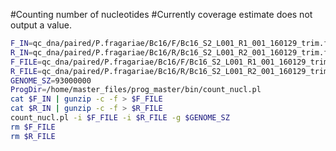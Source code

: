 #Counting number of nucleotides
#Currently coverage estimate does not output a value.

```bash
F_IN=qc_dna/paired/P.fragariae/Bc16/F/Bc16_S2_L001_R1_001_160129_trim.fq.gz
R_IN=qc_dna/paired/P.fragariae/Bc16/R/Bc16_S2_L001_R2_001_160129_trim.fq.gz
F_FILE=qc_dna/paired/P.fragariae/Bc16/F/Bc16_S2_L001_R1_001_160129_trim.fq
R_FILE=qc_dna/paired/P.fragariae/Bc16/R/Bc16_S2_L001_R2_001_160129_trim.fq
GENOME_SZ=93000000
ProgDir=/home/master_files/prog_master/bin/count_nucl.pl
cat $F_IN | gunzip -c -f > $F_FILE
cat $R_IN | gunzip -c -f > $R_FILE
count_nucl.pl -i $F_FILE -i $R_FILE -g $GENOME_SZ
rm $F_FILE
rm $R_FILE
```
